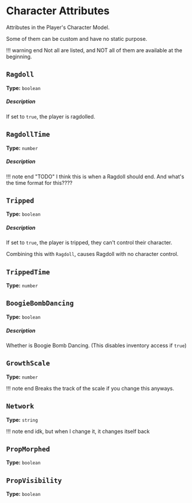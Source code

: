 # Character Attributes
Attributes in the Player's Character Model.

Some of them can be custom and have no static purpose.

!!! warning end
    Not all are listed, and NOT all of them are available at the beginning.


## `Ragdoll`
**Type:** `boolean`

##### Description
If set to ``true``, the player is ragdolled.


## `RagdollTime`
**Type:** `number`

##### Description
!!! note end "TODO"
    I think this is when a Ragdoll should end. And what's the time format for this????

## `Tripped`
**Type:** `boolean`

##### Description
If set to ``true``, the player is tripped, they can't control their character.

Combining this with ``Ragdoll``, causes Ragdoll with no character control.

## `TrippedTime`
**Type:** `number`




## `BoogieBombDancing`
**Type:** `boolean`
##### Description
Whether is Boogie Bomb Dancing. (This disables inventory access if ``true``)


## `GrowthScale`
**Type:** `number`

!!! note end
    Breaks the track of the scale if you change this anyways.


## `Network`
**Type:** `string`

!!! note end
    idk, but when I change it, it changes itself back

## `PropMorphed`
**Type:** `boolean`

## `PropVisibility`
**Type:** `boolean`